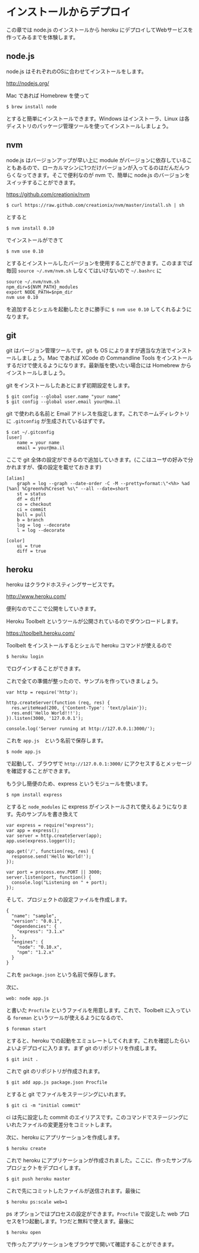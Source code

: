 # インストールからデプロイ

この章では node.js のインストールから heroku にデプロイしてWebサービスを作ってみるまでを体験します。

## node.js

node.js はそれぞれのOSに合わせてインストールをします。

http://nodejs.org/

Mac であれば Homebrew を使って

```
$ brew install node
```

とすると簡単にインストールできます。Windows はインストーラ、Linux は各ディストリのパッケージ管理ツールを使ってインストールしましょう。

## nvm

node.js はバージョンアップが早い上に module がバージョンに依存していることもあるので、ローカルマシンに1つだけバージョンが入ってるのはだんだんつらくなってきます。そこで便利なのが nvm で、簡単に node.js のバージョンをスイッチすることができます。

https://github.com/creationix/nvm

```
$ curl https://raw.github.com/creationix/nvm/master/install.sh | sh
```

とすると

```
$ nvm install 0.10
```

でインストールができて

```
$ nvm use 0.10
```

とするとインストールしたバージョンを使用することができます。このままでば毎回 ```source ~/.nvm/nvm.sh``` しなくてはいけないので ```~/.bashrc``` に


```
source ~/.nvm/nvm.sh
npm_dir=${NVM_PATH}_modules
export NODE_PATH=$npm_dir
nvm use 0.10
```

を追加するとシェルを起動したときに勝手に ```$ nvm use 0.10``` してくれるようになります。

## git

git はバージョン管理ツールです。git も OS によりますが適当な方法でインストールしましょう。Mac であれば XCode の Commandline Tools をインストールするだけで使えるようになります。最新版を使いたい場合には Homebrew からインストールしましょう。

git をインストールしたあとにまず初期設定をします。

```
$ git config --global user.name "your name"
$ git config --global user.email your@ma.il
```

git で使われる名前と Email アドレスを指定します。これでホームディレクトリに ```.gitconfig``` が生成されているはずです。

```
$ cat ~/.gitconfig
[user]
    name = your name
    email = your@ma.il
```

ここで git 全体の設定ができるので追加していきます。(ここはユーザの好みで分かれますが、僕の設定を載せておきます)

```
[alias]
    graph = log --graph --date-order -C -M --pretty=format:\"<%h> %ad [%an] %Cgreen%d%Creset %s\" --all --date=short
    st = status
    df = diff
    co = checkout
    ci = commit
    bull = pull
    b = branch
    log = log --decorate
    l = log --decorate
    
[color]
    ui = true
    diff = true
```

## heroku

heroku はクラウドホスティングサービスです。

http://www.heroku.com/

便利なのでここで公開をしていきます。

Heroku Toolbelt というツールが公開されているのでダウンロードします。

https://toolbelt.heroku.com/

Toolbelt をインストールするとシェルで heroku コマンドが使えるので

```
$ heroku login
```

でログインすることができます。

これで全ての準備が整ったので、サンプルを作っていきましょう。

```
var http = require('http');

http.createServer(function (req, res) {
  res.writeHead(200, {'Content-Type': 'text/plain'});
  res.end('Hello World!!!');
}).listen(3000, '127.0.0.1');

console.log('Server running at http://127.0.0.1:3000/');
```

これを ```app.js```　という名前で保存します。

```
$ node app.js
```

で起動して、ブラウザで ```http://127.0.0.1:3000/``` にアクセスするとメッセージを確認することができます。

もう少し簡便のため、express というモジュールを使います。

```
$ npm install express
```

とすると ```node_modules``` に express がインストールされて使えるようになります。先のサンプルを書き換えて

```
var express = require("express");
var app = express();
var server = http.createServer(app);
app.use(express.logger());

app.get('/', function(req, res) {
  response.send('Hello World!');
});

var port = process.env.PORT || 3000;
server.listen(port, function() {
  console.log("Listening on " + port);
});
```

そして、プロジェクトの設定ファイルを作成します。

```
{
  "name": "sample",
  "version": "0.0.1",
  "dependencies": {
    "express": "3.1.x"
  },
  "engines": {
    "node": "0.10.x",
    "npm": "1.2.x"
  }
}
```

これを ```package.json``` という名前で保存します。

次に、

```
web: node app.js
```

と書いた ```Procfile``` というファイルを用意します。これで、Toolbelt に入っている ```foreman``` というツールが使えるようになるので、

```
$ foreman start
```

とすると、heroku での起動をエミュレートしてくれます。これを確認したらいよいよデプロイに入ります。まず git のリポジトリを作成します。

```
$ git init .
```

これで git のリポジトリが作成されます。

```
$ git add app.js package.json Procfile
```

とすると git でファイルをステージングにいれます。

```
$ git ci -m "initial commit"
```

ci は先に設定した commit のエイリアスです。このコマンドでステージングにいれたファイルの変更差分をコミットします。

次に、heroku にアプリケーションを作成します。

```
$ heroku create
```

これで heroku にアプリケーションが作成されました。ここに、作ったサンプルプロジェクトをデプロイします。

```
$ git push heroku master
```

これで先にコミットしたファイルが送信されます。最後に

```
$ heroku ps:scale web=1
```

ps オプションではプロセスの設定ができます。```Procfile``` で設定した web プロセスを1つ起動します。1つだと無料で使えます。最後に

```
$ heroku open
```

で作ったアプリケーションをブラウザで開いて確認することができます。